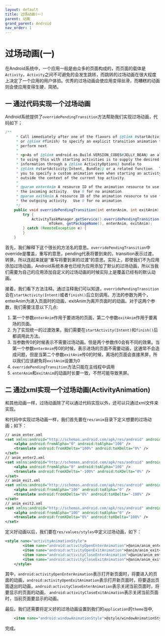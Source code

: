 ```yaml
---
layout: default
title: 过场动画(一)
parent: 动画
grand_parent: Android
nav_order: 1
---
```


# 过场动画(一)

在Android系统中，一个应用一般是由众多的页面构成的，而页面的载体是```Activity```，```Activity```之间不可避免的会发生跳转，而跳转的过场动画在很大程度上决定了一个应用的用户体验。优秀的过场动画会使应用变得丝滑，而糟糕的动画则会使应用变得生硬，简陋。

## 一 通过代码实现一个过场动画

Android系统提供了```overridePendingTransition```方法帮助我们实现过场动画，代码如下；
```java
/**
     * Call immediately after one of the flavors of {@link #startActivity(Intent)}
     * or {@link #finish} to specify an explicit transition animation to
     * perform next.
     *
     * <p>As of {@link android.os.Build.VERSION_CODES#JELLY_BEAN} an alternative
     * to using this with starting activities is to supply the desired animation
     * information through a {@link ActivityOptions} bundle to
     * {@link #startActivity(Intent, Bundle)} or a related function.  This allows
     * you to specify a custom animation even when starting an activity from
     * outside the context of the current top activity.
     *
     * @param enterAnim A resource ID of the animation resource to use for
     * the incoming activity.  Use 0 for no animation.
     * @param exitAnim A resource ID of the animation resource to use for
     * the outgoing activity.  Use 0 for no animation.
     */
    public void overridePendingTransition(int enterAnim, int exitAnim) {
        try {
            ActivityTaskManager.getService().overridePendingTransition(
                    mToken, getPackageName(), enterAnim, exitAnim);
        } catch (RemoteException e) {
        }
    }
```
首先，我们解释下这个很长的方法名的意思。```overridePendingTransition```中override是覆盖，重写的意思，pending代表将要到来的，transition表示过渡，转换，所以连起来就是“重写将要到来的过渡”的意思。实际上，即使我们不为应用添加过场动画，Android系统本身也已经为应用添加了默认的过场动画，所以当我们需要为自己的应用添加自定义的过场动画的时候实际上是覆盖已经有的默认动画。

接着，我们看下方法注释。通过注释我们可以知道，```overridePendingTransition```会在```startActivity(Intent)```或者```finish()```后立刻调用。方法的参数为两个，enterAnim为进入页面时的动画，exitAnim为离开页面时的动画。对于这两个参数，我们需要注意以下几点:

1. 第一个参数```enterAnim```作用于要进场的页面，第二个参数```exitAnim```作用于要离场的页面。
2. 为了实现统一的过渡效果，我们需要在```startActivity(Intent)```和```finish()```后都调用此方法。
3. 当参数传0的时候表示不需要过场动画。但是两个参数传0会有不同的效果。当第一个参数```enterAnim```传0的时候，表示进场的页面不需要动画，这通常不会造成问题，但是当第二个参数```exitAnim```传0的时候，离场的页面会直接黑屏，所以我们应该避免将```exitAnim```设置为0
4. ```overridePendingTransition```方法只能在主线程中调用
5. ```enterAnim```和```exitAnim```的动画时长要一致，不然可能导致黑屏。

## 二 通过xml实现一个过场动画(ActivityAnimation)

和其他动画一样，过场动画除了可以通过代码实现以外，还可以只通过xml文件来实现。

和代码中实现过场动画一样，我们首先要在```res/anim```目录下定义想要的过场动画；如下：
```xml
// anim_enter.xml
<set xmlns:android="http://schemas.android.com/apk/res/android" android:duration="3000">
    <alpha android:fromAlpha="0" android:toAlpha="100" />
    <translate android:fromXDelta="100%" android:toXDelta="0%" />
</set>
// anim_enter2.xml
<set xmlns:android="http://schemas.android.com/apk/res/android" android:duration="1000">
    <alpha android:fromAlpha="0" android:toAlpha="100" />
    <translate android:fromXDelta="-100%" android:toXDelta="0%" />
</set>
// anim_exit.xml
<set xmlns:android="http://schemas.android.com/apk/res/android" android:duration="3000">
    <alpha android:fromAlpha="100" android:toAlpha="0" />
    <translate android:fromXDelta="0%" android:toXDelta="-100%" />
</set>
// anim_exit2.xml
<set xmlns:android="http://schemas.android.com/apk/res/android" android:duration="1000">
    <alpha android:fromAlpha="100" android:toAlpha="0" />
    <translate android:fromXDelta="0%" android:toXDelta="100%" />
</set>
```
定义好动画以后，我们要在```res/values/styles```中定义过场动画，如下：
```xml
<style name="activityAnimationStyle">
        <item name="android:activityOpenEnterAnimation">@anim/anim_enter</item>
        <item name="android:activityOpenExitAnimation">@anim/anim_exit</item>
        <item name="android:activityCloseEnterAnimation">@anim/anim_enter2</item>
        <item name="android:activityCloseExitAnimation">@anim/anim_exit2</item>
    </style>
```
其中，```android:activityOpenEnterAnimation```表示打开新页面时，将要进入的页面的动画，```android:activityOpenExitAnimation```表示打开新页面时，将要退出页面退出的动画，```android:activityCloseEnterAnimation```表示关闭当前页面时，将要显示的页面的动画，
```android:activityCloseExitAnimation```表示关闭当前页面时，当前页面要显示的动画。

最后，我们还需要将定义好的过场动画设置到我们的```application```的```theme```当中,
```xml
    <item name="android:windowAnimationStyle">@style/windowAnimationStyle</item>
```
完成。

